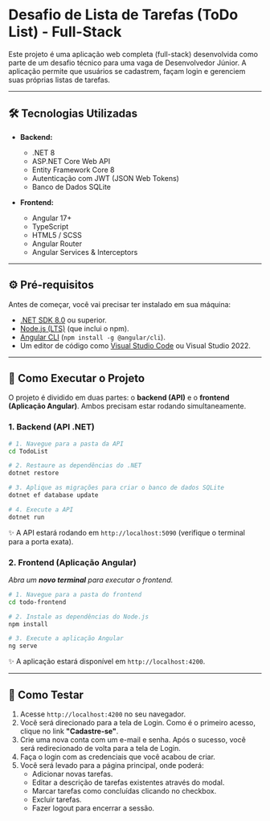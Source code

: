 # Desafio de Lista de Tarefas (ToDo List) - Full-Stack

Este projeto é uma aplicação web completa (full-stack) desenvolvida como parte de um desafio técnico para uma vaga de Desenvolvedor Júnior. A aplicação permite que usuários se cadastrem, façam login e gerenciem suas próprias listas de tarefas.

---

## 🛠️ Tecnologias Utilizadas

* **Backend:**
    * .NET 8
    * ASP.NET Core Web API
    * Entity Framework Core 8
    * Autenticação com JWT (JSON Web Tokens)
    * Banco de Dados SQLite

* **Frontend:**
    * Angular 17+
    * TypeScript
    * HTML5 / SCSS
    * Angular Router
    * Angular Services & Interceptors

---

## ⚙️ Pré-requisitos

Antes de começar, você vai precisar ter instalado em sua máquina:
* [.NET SDK 8.0](https://dotnet.microsoft.com/en-us/download/dotnet/8.0) ou superior.
* [Node.js (LTS)](https://nodejs.org/en/) (que inclui o npm).
* [Angular CLI](https://angular.io/cli) (`npm install -g @angular/cli`).
* Um editor de código como [Visual Studio Code](https://code.visualstudio.com/) ou Visual Studio 2022.

---

## 🚀 Como Executar o Projeto

O projeto é dividido em duas partes: o **backend (API)** e o **frontend (Aplicação Angular)**. Ambos precisam estar rodando simultaneamente.

### 1. Backend (API .NET)

```bash
# 1. Navegue para a pasta da API
cd TodoList

# 2. Restaure as dependências do .NET
dotnet restore

# 3. Aplique as migrações para criar o banco de dados SQLite
dotnet ef database update

# 4. Execute a API
dotnet run
```
✨ A API estará rodando em `http://localhost:5090` (verifique o terminal para a porta exata).

### 2. Frontend (Aplicação Angular)

*Abra um **novo terminal** para executar o frontend.*

```bash
# 1. Navegue para a pasta do frontend
cd todo-frontend

# 2. Instale as dependências do Node.js
npm install

# 3. Execute a aplicação Angular
ng serve
```
✨ A aplicação estará disponível em `http://localhost:4200`.

---

## 🧪 Como Testar

1.  Acesse `http://localhost:4200` no seu navegador.
2.  Você será direcionado para a tela de Login. Como é o primeiro acesso, clique no link **"Cadastre-se"**.
3.  Crie uma nova conta com um e-mail e senha. Após o sucesso, você será redirecionado de volta para a tela de Login.
4.  Faça o login com as credenciais que você acabou de criar.
5.  Você será levado para a página principal, onde poderá:
    * Adicionar novas tarefas.
    * Editar a descrição de tarefas existentes através do modal.
    * Marcar tarefas como concluídas clicando no checkbox.
    * Excluir tarefas.
    * Fazer logout para encerrar a sessão.